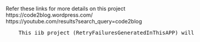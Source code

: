 
<br>
	Refer these links for more details on this project <br>
		https://code2blog.wordpress.com/  <br>
		https://youtube.com/results?search_query=code2blog <br>
		
<pre>
	This iib project (RetryFailuresGeneratedInThisAPP) will create errors so that Retry_APP can repush them automatically
</pre>
